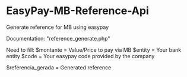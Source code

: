 # EasyPay-MB-Reference-Api
Generate reference for MB using easypay

Documentation: 
"reference_generate.php" 

Need to fill:
$montante  =  Value/Price to pay via MB
$entity = Your bank entity
$code = Your easypay code provided by the company

$referencia_gerada = Generated reference 

